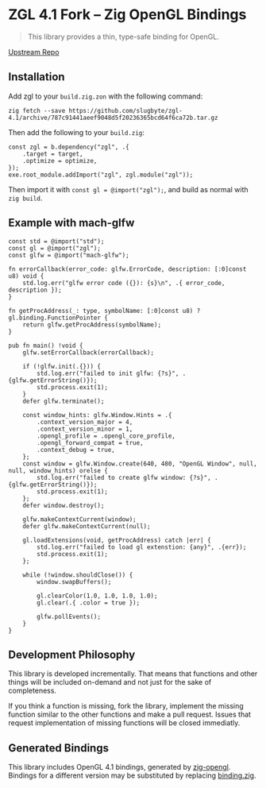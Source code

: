 # ZGL 4.1 Fork – Zig OpenGL Bindings

> This library provides a thin, type-safe binding for OpenGL.

[Upstream Repo](https://github.com/ziglibs/zgl)

## Installation
Add zgl to your `build.zig.zon` with the following command:

`zig fetch --save https://github.com/slugbyte/zgl-4.1/archive/787c91441aeef9048d5f20236365bcd64f6ca72b.tar.gz`

Then add the following to your `build.zig`:

```zig
const zgl = b.dependency("zgl", .{
    .target = target,
    .optimize = optimize,
});
exe.root_module.addImport("zgl", zgl.module("zgl"));
```

Then import it with `const gl = @import("zgl");`, and build as normal with `zig build`.

## Example with mach-glfw
```zig
const std = @import("std");
const gl = @import("zgl");
const glfw = @import("mach-glfw");

fn errorCallback(error_code: glfw.ErrorCode, description: [:0]const u8) void {
    std.log.err("glfw error code ({}): {s}\n", .{ error_code, description });
}

fn getProcAddress(_: type, symbolName: [:0]const u8) ?gl.binding.FunctionPointer {
    return glfw.getProcAddress(symbolName);
}

pub fn main() !void {
    glfw.setErrorCallback(errorCallback);

    if (!glfw.init(.{})) {
        std.log.err("failed to init glfw: {?s}", .{glfw.getErrorString()});
        std.process.exit(1);
    }
    defer glfw.terminate();

    const window_hints: glfw.Window.Hints = .{
        .context_version_major = 4,
        .context_version_minor = 1,
        .opengl_profile = .opengl_core_profile,
        .opengl_forward_compat = true,
        .context_debug = true,
    };
    const window = glfw.Window.create(640, 480, "OpenGL Window", null, null, window_hints) orelse {
        std.log.err("failed to create glfw window: {?s}", .{glfw.getErrorString()});
        std.process.exit(1);
    };
    defer window.destroy();

    glfw.makeContextCurrent(window);
    defer glfw.makeContextCurrent(null);

    gl.loadExtensions(void, getProcAddress) catch |err| {
        std.log.err("failed to load gl extenstion: {any}", .{err});
        std.process.exit(1);
    };

    while (!window.shouldClose()) {
        window.swapBuffers();

        gl.clearColor(1.0, 1.0, 1.0, 1.0);
        gl.clear(.{ .color = true });

        glfw.pollEvents();
    }
}
```

## Development Philosophy

This library is developed incrementally. That means that functions and other things will be included on-demand and not just for the sake of completeness.

If you think a function is missing, fork the library, implement the missing function similar to the other functions and make a pull request. Issues that request implementation of missing functions will be closed immediatly.

## Generated Bindings

This library includes OpenGL 4.1 bindings, generated by [zig-opengl](https://github.com/MasterQ32/zig-opengl). Bindings for a different version may be substituted by replacing [binding.zig](binding.zig).
